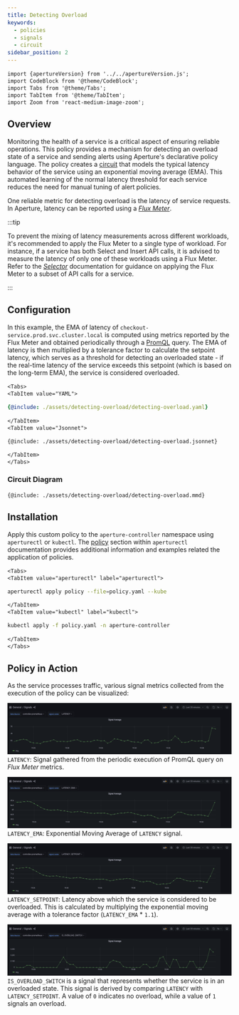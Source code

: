 ```yaml
---
title: Detecting Overload
keywords:
  - policies
  - signals
  - circuit
sidebar_position: 2
---
```


```mdx-code-block
import {apertureVersion} from '../../apertureVersion.js';
import CodeBlock from '@theme/CodeBlock';
import Tabs from '@theme/Tabs';
import TabItem from '@theme/TabItem';
import Zoom from 'react-medium-image-zoom';
```

## Overview

Monitoring the health of a service is a critical aspect of ensuring reliable
operations. This policy provides a mechanism for detecting an overload state of
a service and sending alerts using Aperture's declarative policy language. The
policy creates a [circuit](/concepts/advanced/circuit.md) that models the
typical latency behavior of the service using an exponential moving average
(EMA). This automated learning of the normal latency threshold for each service
reduces the need for manual tuning of alert policies.

One reliable metric for detecting overload is the latency of service requests.
In Aperture, latency can be reported using a
[_Flux Meter_](/concepts/flux-meter.md).

:::tip

To prevent the mixing of latency measurements across different workloads, it's
recommended to apply the Flux Meter to a single type of workload. For instance,
if a service has both Select and Insert API calls, it is advised to measure the
latency of only one of these workloads using a Flux Meter. Refer to the
[_Selector_](/concepts/selector.md) documentation for guidance on applying the
Flux Meter to a subset of API calls for a service.

:::

## Configuration

In this example, the EMA of latency of `checkout-service.prod.svc.cluster.local`
is computed using metrics reported by the Flux Meter and obtained periodically
through a
[PromQL](https://prometheus.io/docs/prometheus/latest/querying/basics/) query.
The EMA of latency is then multiplied by a tolerance factor to calculate the
setpoint latency, which serves as a threshold for detecting an overloaded
state - if the real-time latency of the service exceeds this setpoint (which is
based on the long-term EMA), the service is considered overloaded.

```mdx-code-block
<Tabs>
<TabItem value="YAML">
```

```yaml
{@include: ./assets/detecting-overload/detecting-overload.yaml}
```

```mdx-code-block
</TabItem>
<TabItem value="Jsonnet">
```

```jsonnet
{@include: ./assets/detecting-overload/detecting-overload.jsonnet}
```

```mdx-code-block
</TabItem>
</Tabs>
```

### Circuit Diagram

<Zoom>

```mermaid
{@include: ./assets/detecting-overload/detecting-overload.mmd}
```

</Zoom>

## Installation

Apply this custom policy to the `aperture-controller` namespace using
`aperturectl` or `kubectl`. The
[policy](/reference/aperturectl/apply/policy/policy.md) section within
`aperturectl` documentation provides additional information and examples related
the application of policies.

```mdx-code-block
<Tabs>
<TabItem value="aperturectl" label="aperturectl">
```

```bash
aperturectl apply policy --file=policy.yaml --kube
```

```mdx-code-block
</TabItem>
<TabItem value="kubectl" label="kubectl">
```

```bash
kubectl apply -f policy.yaml -n aperture-controller
```

```mdx-code-block
</TabItem>
</Tabs>
```

## Policy in Action

As the service processes traffic, various signal metrics collected from the
execution of the policy can be visualized:

<Zoom>

![LATENCY](./assets/detecting-overload/latency.png) `LATENCY`: Signal gathered
from the periodic execution of PromQL query on _Flux Meter_ metrics.

</Zoom>

<Zoom>

![LATENCY_EMA](./assets/detecting-overload/latency_ema.png) `LATENCY_EMA`:
Exponential Moving Average of `LATENCY` signal.

</Zoom>

<Zoom>

![LATENCY_SETPOINT](./assets/detecting-overload/latency_setpoint.png)
`LATENCY_SETPOINT`: Latency above which the service is considered to be
overloaded. This is calculated by multiplying the exponential moving average
with a tolerance factor (`LATENCY_EMA` \* `1.1`).

</Zoom>

<Zoom>

![IS_OVERLOAD_SWITCH](./assets/detecting-overload/is_overload_switch.png)
`IS_OVERLOAD_SWITCH` is a signal that represents whether the service is in an
overloaded state. This signal is derived by comparing `LATENCY` with
`LATENCY_SETPOINT`. A value of `0` indicates no overload, while a value of `1`
signals an overload.

</Zoom>
